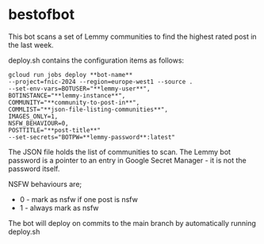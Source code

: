 # bestofbot

This bot scans a set of Lemmy communities to find the highest rated post in the last week. 

deploy.sh contains the configuration items as follows:

```
gcloud run jobs deploy **bot-name**
--project=fnic-2024 --region=europe-west1 --source .
--set-env-vars=BOTUSER="**lemmy-user**",
BOTINSTANCE="**lemmy-instance**",
COMMUNITY="**community-to-post-in**",
COMMLIST="**json-file-listing-communities**",
IMAGES_ONLY=1,
NSFW_BEHAVIOUR=0,
POSTTITLE="**post-title**"
--set-secrets="BOTPW=**lemmy-password**:latest"
```

The JSON file holds the list of communities to scan.
The Lemmy bot password is a pointer to an entry in Google Secret Manager - it is not the password itself.

NSFW behaviours are;
- 0 - mark as nsfw if one post is nsfw
- 1 - always mark as nsfw

The bot will deploy on commits to the main branch by automatically running deploy.sh

